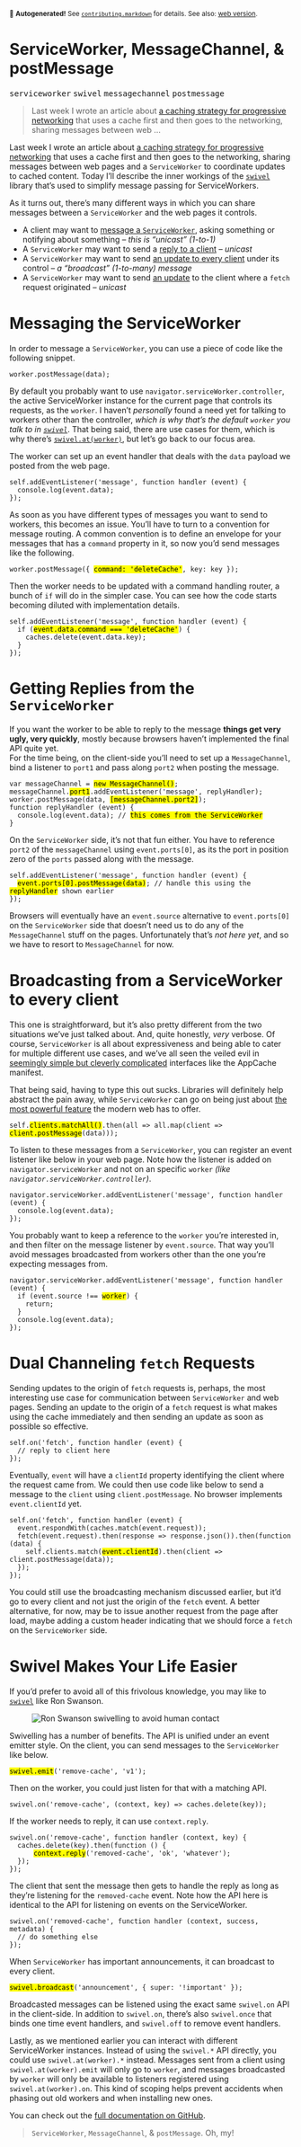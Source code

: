 <sub>&#x1F6A8; <strong>Autogenerated!</strong> See <a href="https://github.com/ponyfoo/articles/tree/noindex/contributing.markdown"><code>contributing.markdown</code></a> for details. See also: <a href="https://ponyfoo.com/articles/serviceworker-messagechannel-postmessage">web version</a>.</sub>

<a href="https://ponyfoo.com/articles/serviceworker-messagechannel-postmessage"><div></div></a>

<h1>ServiceWorker, MessageChannel, &amp; postMessage</h1>

<p><kbd>serviceworker</kbd> <kbd>swivel</kbd> <kbd>messagechannel</kbd> <kbd>postmessage</kbd></p>

<blockquote><p>Last week I wrote an article about <a href="https://ponyfoo.com/articles/progressive-networking-serviceworker" aria-label="ServiceWorker and Progressive Networking on Pony Foo">a caching strategy for progressive networking</a> that uses a cache first and then goes to the networking, sharing messages between web &#x2026;</p></blockquote>

<div><p>Last week I wrote an article about <a href="https://ponyfoo.com/articles/progressive-networking-serviceworker" aria-label="ServiceWorker and Progressive Networking on Pony Foo">a caching strategy for progressive networking</a> that uses a cache first and then goes to the networking, sharing messages between web pages and a <code class="md-code md-code-inline">ServiceWorker</code> to coordinate updates to cached content. Today I&#x2019;ll describe the inner workings of the <a href="https://github.com/bevacqua/swivel" target="_blank" aria-label="bevacqua/swivel on GitHub"><code class="md-code md-code-inline">swivel</code></a> library that&#x2019;s used to simplify message passing for ServiceWorkers.</p></div>

<blockquote></blockquote>

<div><p>As it turns out, there&#x2019;s many different ways in which you can share messages between a <code class="md-code md-code-inline">ServiceWorker</code> and the web pages it controls.</p> <ul> <li>A client may want to <a href="https://ponyfoo.com/#messaging-the-serviceworker">message a <code class="md-code md-code-inline">ServiceWorker</code></a>, asking something or notifying about something <em>&#x2013; this is &#x201C;unicast&#x201D; (1-to-1)</em></li> <li>A <code class="md-code md-code-inline">ServiceWorker</code> may want to send a <a href="https://ponyfoo.com/#getting-replies-from-the-serviceworker">reply to a client</a> <em>&#x2013; unicast</em></li> <li>A <code class="md-code md-code-inline">ServiceWorker</code> may want to send <a href="https://ponyfoo.com/#broadcasting-from-a-serviceworker-to-every-client">an update to every client</a> under its control <em>&#x2013; a &#x201C;broadcast&#x201D; (1-to-many) message</em></li> <li>A <code class="md-code md-code-inline">ServiceWorker</code> may want to send <a href="https://ponyfoo.com/#dual-channeling-fetch-requests">an update</a> to the client where a <code class="md-code md-code-inline">fetch</code> request originated <em>&#x2013; unicast</em></li> </ul></div>

<div><h1 id="messaging-the-serviceworker">Messaging the ServiceWorker</h1> <p>In order to message a <code class="md-code md-code-inline">ServiceWorker</code>, you can use a piece of code like the following snippet.</p> <pre class="md-code-block"><code class="md-code md-lang-javascript">worker.postMessage(data);
</code></pre> <p>By default you probably want to use <code class="md-code md-code-inline">navigator.serviceWorker.controller</code>, the active ServiceWorker instance for the current page that controls its requests, as the <code class="md-code md-code-inline">worker</code>. I haven&#x2019;t <em>personally</em> found a need yet for talking to workers other than the controller, <em>which is why that&#x2019;s the default <code class="md-code md-code-inline">worker</code> you talk to in <a href="https://github.com/bevacqua/swivel" target="_blank" aria-label="bevacqua/swivel on GitHub"><code class="md-code md-code-inline">swivel</code></a></em>. That being said, there are use cases for them, which is why there&#x2019;s <a href="https://github.com/bevacqua/swivel#swivelatworker" target="_blank" aria-label="swivel.at API documentation"><code class="md-code md-code-inline">swivel.at(worker)</code></a>, but let&#x2019;s go back to our focus area.</p> <p>The worker can set up an event handler that deals with the <code class="md-code md-code-inline">data</code> payload we posted from the web page.</p> <pre class="md-code-block"><code class="md-code md-lang-javascript">self.addEventListener(<span class="md-code-string">&apos;message&apos;</span>, <span class="md-code-function"><span class="md-code-keyword">function</span> <span class="md-code-title">handler</span> <span class="md-code-params">(event)</span> </span>{
  <span class="md-code-built_in">console</span>.log(event.data);
});
</code></pre> <p>As soon as you have different types of messages you want to send to workers, this becomes an issue. You&#x2019;ll have to turn to a convention for message routing. A common convention is to define an envelope for your messages that has a <code class="md-code md-code-inline">command</code> property in it, so now you&#x2019;d send messages like the following.</p> <pre class="md-code-block"><code class="md-code md-lang-javascript">worker.postMessage({ <mark class="md-mark md-code-mark">command: <span class="md-code-string">&apos;deleteCache&apos;</span></mark>, key: key });
</code></pre> <p>Then the worker needs to be updated with a command handling router, a bunch of <code class="md-code md-code-inline">if</code> will do in the simpler case. You can see how the code starts becoming diluted with implementation details.</p> <pre class="md-code-block"><code class="md-code md-lang-javascript">self.addEventListener(<span class="md-code-string">&apos;message&apos;</span>, <span class="md-code-function"><span class="md-code-keyword">function</span> <span class="md-code-title">handler</span> <span class="md-code-params">(event)</span> </span>{
  <span class="md-code-keyword">if</span> (<mark class="md-mark md-code-mark">event.data.command === <span class="md-code-string">&apos;deleteCache&apos;</span></mark>) {
    caches.delete(event.data.key);
  }
});
</code></pre> <h1 id="getting-replies-from-the-serviceworker">Getting Replies from the <code class="md-code md-code-inline">ServiceWorker</code></h1> <p>If you want the worker to be able to reply to the message <strong>things get very ugly, very quickly</strong>, mostly because browsers haven&#x2019;t implemented the final API quite yet.<br> For the time being, on the client-side you&#x2019;ll need to set up a <code class="md-code md-code-inline">MessageChannel</code>, bind a listener to <code class="md-code md-code-inline">port1</code> and pass along <code class="md-code md-code-inline">port2</code> when posting the message.</p> <pre class="md-code-block"><code class="md-code md-lang-javascript"><span class="md-code-keyword">var</span> messageChannel = <mark class="md-mark md-code-mark">new MessageChannel()</mark>;
messageChannel.<mark class="md-mark md-code-mark">port1</mark>.addEventListener(<span class="md-code-string">&apos;message&apos;</span>, replyHandler);
worker.postMessage(data, <mark class="md-mark md-code-mark">[messageChannel.port2]</mark>);
<span class="md-code-function"><span class="md-code-keyword">function</span> <span class="md-code-title">replyHandler</span> <span class="md-code-params">(event)</span> </span>{
  <span class="md-code-built_in">console</span>.log(event.data); <span class="md-code-comment">// <mark class="md-mark md-code-mark">this comes from the ServiceWorker</mark></span>
}
</code></pre> <p>On the <code class="md-code md-code-inline">ServiceWorker</code> side, it&#x2019;s not that fun either. You have to reference <code class="md-code md-code-inline">port2</code> of the <code class="md-code md-code-inline">messageChannel</code> using <code class="md-code md-code-inline">event.ports[0]</code>, as its the port in position zero of the <code class="md-code md-code-inline">ports</code> passed along with the message.</p> <pre class="md-code-block"><code class="md-code md-lang-javascript">self.addEventListener(<span class="md-code-string">&apos;message&apos;</span>, <span class="md-code-function"><span class="md-code-keyword">function</span> <span class="md-code-title">handler</span> <span class="md-code-params">(event)</span> </span>{
  <mark class="md-mark md-code-mark">event.ports[<span class="md-code-number">0</span>].postMessage(data)</mark>; <span class="md-code-comment">// handle this using the <mark class="md-mark md-code-mark">replyHandler</mark> shown earlier</span>
});
</code></pre> <p>Browsers will eventually have an <code class="md-code md-code-inline">event.source</code> alternative to <code class="md-code md-code-inline">event.ports[0]</code> on the <code class="md-code md-code-inline">ServiceWorker</code> side that doesn&#x2019;t need us to do any of the <code class="md-code md-code-inline">MessageChannel</code> stuff on the pages. Unfortunately that&#x2019;s <em>not here yet</em>, and so we have to resort to <code class="md-code md-code-inline">MessageChannel</code> for now.</p> <h1 id="broadcasting-from-a-serviceworker-to-every-client">Broadcasting from a ServiceWorker to every client</h1> <p>This one is straightforward, but it&#x2019;s also pretty different from the two situations we&#x2019;ve just talked about. And, quite honestly, <em>very</em> verbose. Of course, <code class="md-code md-code-inline">ServiceWorker</code> is all about expressiveness and being able to cater for multiple different use cases, and we&#x2019;ve all seen the veiled evil in <a href="http://alistapart.com/article/application-cache-is-a-douchebag" target="_blank" aria-label="Application Cache is a Douchebag">seemingly simple but cleverly complicated</a> interfaces like the AppCache manifest.</p> <p>That being said, having to type this out sucks. Libraries will definitely help abstract the pain away, while <code class="md-code md-code-inline">ServiceWorker</code> can go on being just about <a href="https://ponyfoo.com/articles/serviceworker-revolution" aria-label="ServiceWorker: Revolution of the Web Platform on Pony Foo">the most powerful feature</a> the modern web has to offer.</p> <pre class="md-code-block"><code class="md-code md-lang-javascript">self.<mark class="md-mark md-code-mark">clients.matchAll()</mark>.then(all =&gt; all.map(client =&gt; <mark class="md-mark md-code-mark">client.postMessage</mark>(data)));
</code></pre> <p>To listen to these messages from a <code class="md-code md-code-inline">ServiceWorker</code>, you can register an event listener like below in your web page. Note how the listener is added on <code class="md-code md-code-inline">navigator.serviceWorker</code> and not on an specific <code class="md-code md-code-inline">worker</code> <em>(like <code class="md-code md-code-inline">navigator.serviceWorker.controller</code>)</em>.</p> <pre class="md-code-block"><code class="md-code md-lang-javascript">navigator.serviceWorker.addEventListener(<span class="md-code-string">&apos;message&apos;</span>, <span class="md-code-function"><span class="md-code-keyword">function</span> <span class="md-code-title">handler</span> <span class="md-code-params">(event)</span> </span>{
  <span class="md-code-built_in">console</span>.log(event.data);
});
</code></pre> <p>You probably want to keep a reference to the <code class="md-code md-code-inline">worker</code> you&#x2019;re interested in, and then filter on the message listener by <code class="md-code md-code-inline">event.source</code>. That way you&#x2019;ll avoid messages broadcasted from workers other than the one you&#x2019;re expecting messages from.</p> <pre class="md-code-block"><code class="md-code md-lang-javascript">navigator.serviceWorker.addEventListener(<span class="md-code-string">&apos;message&apos;</span>, <span class="md-code-function"><span class="md-code-keyword">function</span> <span class="md-code-title">handler</span> <span class="md-code-params">(event)</span> </span>{
  <span class="md-code-keyword">if</span> (event.source !== <mark class="md-mark md-code-mark">worker</mark>) {
    <span class="md-code-keyword">return</span>;
  }
  <span class="md-code-built_in">console</span>.log(event.data);
});
</code></pre> <h1 id="dual-channeling-fetch-requests">Dual Channeling <code class="md-code md-code-inline">fetch</code> Requests</h1> <p>Sending updates to the origin of <code class="md-code md-code-inline">fetch</code> requests is, perhaps, the most interesting use case for communication between <code class="md-code md-code-inline">ServiceWorker</code> and web pages. Sending an update to the origin of a <code class="md-code md-code-inline">fetch</code> request is what makes using the cache immediately and then sending an update as soon as possible so effective.</p> <pre class="md-code-block"><code class="md-code md-lang-javascript">self.on(<span class="md-code-string">&apos;fetch&apos;</span>, <span class="md-code-function"><span class="md-code-keyword">function</span> <span class="md-code-title">handler</span> <span class="md-code-params">(event)</span> </span>{
  <span class="md-code-comment">// reply to client here</span>
});
</code></pre> <p>Eventually, <code class="md-code md-code-inline">event</code> will have a <code class="md-code md-code-inline">clientId</code> property identifying the client where the request came from. We could then use code like below to send a message to the <code class="md-code md-code-inline">client</code> using <code class="md-code md-code-inline">client.postMessage</code>. No browser implements <code class="md-code md-code-inline">event.clientId</code> yet.</p> <pre class="md-code-block"><code class="md-code md-lang-javascript">self.on(<span class="md-code-string">&apos;fetch&apos;</span>, <span class="md-code-function"><span class="md-code-keyword">function</span> <span class="md-code-title">handler</span> <span class="md-code-params">(event)</span> </span>{
  event.respondWith(caches.match(event.request));
  fetch(event.request).then(response =&gt; response.json()).then(<span class="md-code-function"><span class="md-code-keyword">function</span> <span class="md-code-params">(data)</span> </span>{
    self.clients.match(<mark class="md-mark md-code-mark">event.clientId</mark>).then(client =&gt; client.postMessage(data));
  });
});
</code></pre> <p>You could still use the broadcasting mechanism discussed earlier, but it&#x2019;d go to every client and not just the origin of the <code class="md-code md-code-inline">fetch</code> event. A better alternative, for now, may be to issue another request from the page after load, maybe adding a custom header indicating that we should force a <code class="md-code md-code-inline">fetch</code> on the <code class="md-code md-code-inline">ServiceWorker</code> side.</p> <h1 id="swivel-makes-your-life-easier">Swivel Makes Your Life Easier</h1> <p>If you&#x2019;d prefer to avoid all of this frivolous knowledge, you may like to <a href="https://github.com/bevacqua/swivel" target="_blank" aria-label="bevacqua/swivel on GitHub"><code class="md-code md-code-inline">swivel</code></a> like Ron Swanson.</p> <figure><img alt="Ron Swanson swivelling to avoid human contact" class="" src="https://i.imgur.com/Svqju4J.gif"></figure> <p>Swivelling has a number of benefits. The API is unified under an event emitter style. On the client, you can send messages to the <code class="md-code md-code-inline">ServiceWorker</code> like below.</p> <pre class="md-code-block"><code class="md-code md-lang-javascript"><mark class="md-mark md-code-mark">swivel.emit</mark>(<span class="md-code-string">&apos;remove-cache&apos;</span>, <span class="md-code-string">&apos;v1&apos;</span>);
</code></pre> <p>Then on the worker, you could just listen for that with a matching API.</p> <pre class="md-code-block"><code class="md-code md-lang-javascript">swivel.on(<span class="md-code-string">&apos;remove-cache&apos;</span>, (context, key) =&gt; caches.delete(key));
</code></pre> <p>If the worker needs to reply, it can use <code class="md-code md-code-inline">context.reply</code>.</p> <pre class="md-code-block"><code class="md-code md-lang-javascript">swivel.on(<span class="md-code-string">&apos;remove-cache&apos;</span>, <span class="md-code-function"><span class="md-code-keyword">function</span> <span class="md-code-title">handler</span> <span class="md-code-params">(context, key)</span> </span>{
  caches.delete(key).then(<span class="md-code-function"><span class="md-code-keyword">function</span> <span class="md-code-params">()</span> </span>{
      <mark class="md-mark md-code-mark">context.reply</mark>(<span class="md-code-string">&apos;removed-cache&apos;</span>, <span class="md-code-string">&apos;ok&apos;</span>, <span class="md-code-string">&apos;whatever&apos;</span>);
  });
});
</code></pre> <p>The client that sent the message then gets to handle the reply as long as they&#x2019;re listening for the <code class="md-code md-code-inline">removed-cache</code> event. Note how the API here is identical to the API for listening on events on the ServiceWorker.</p> <pre class="md-code-block"><code class="md-code md-lang-javascript">swivel.on(<span class="md-code-string">&apos;removed-cache&apos;</span>, <span class="md-code-function"><span class="md-code-keyword">function</span> <span class="md-code-title">handler</span> <span class="md-code-params">(context, success, metadata)</span> </span>{
  <span class="md-code-comment">// do something else</span>
});
</code></pre> <p>When <code class="md-code md-code-inline">ServiceWorker</code> has important announcements, it can broadcast to every client.</p> <pre class="md-code-block"><code class="md-code md-lang-javascript"><mark class="md-mark md-code-mark">swivel.broadcast</mark>(<span class="md-code-string">&apos;announcement&apos;</span>, { super: <span class="md-code-string">&apos;!important&apos;</span> });
</code></pre> <p>Broadcasted messages can be listened using the exact same <code class="md-code md-code-inline">swivel.on</code> API in the client-side. In addition to <code class="md-code md-code-inline">swivel.on</code>, there&#x2019;s also <code class="md-code md-code-inline">swivel.once</code> that binds one time event handlers, and <code class="md-code md-code-inline">swivel.off</code> to remove event handlers.</p> <p>Lastly, as we mentioned earlier you can interact with different ServiceWorker instances. Instead of using the <code class="md-code md-code-inline">swivel.*</code> API directly, you could use <code class="md-code md-code-inline">swivel.at(worker).*</code> instead. Messages sent from a client using <code class="md-code md-code-inline">swivel.at(worker).emit</code> will only go to <code class="md-code md-code-inline">worker</code>, and messages broadcasted by <code class="md-code md-code-inline">worker</code> will only be available to listeners registered using <code class="md-code md-code-inline">swivel.at(worker).on</code>. This kind of scoping helps prevent accidents when phasing out old workers and when installing new ones.</p> <p>You can check out the <a href="https://github.com/bevacqua/swivel" target="_blank" aria-label="bevacqua/swivel on GitHub">full documentation on GitHub</a>.</p> <blockquote> <p><code class="md-code md-code-inline">ServiceWorker</code>, <code class="md-code md-code-inline">MessageChannel</code>, &amp; <code class="md-code md-code-inline">postMessage</code>. Oh, my!</p> </blockquote></div>
